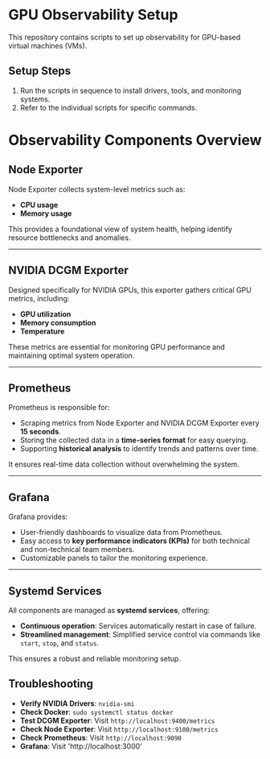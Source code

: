 # GPU Observability Setup

This repository contains scripts to set up observability for GPU-based virtual machines (VMs).

## Setup Steps
1. Run the scripts in sequence to install drivers, tools, and monitoring systems.
2. Refer to the individual scripts for specific commands.


# Observability Components Overview

## Node Exporter
Node Exporter collects system-level metrics such as:
- **CPU usage**
- **Memory usage**

This provides a foundational view of system health, helping identify resource bottlenecks and anomalies.

---

## NVIDIA DCGM Exporter
Designed specifically for NVIDIA GPUs, this exporter gathers critical GPU metrics, including:
- **GPU utilization**
- **Memory consumption**
- **Temperature**

These metrics are essential for monitoring GPU performance and maintaining optimal system operation.

---

## Prometheus
Prometheus is responsible for:
- Scraping metrics from Node Exporter and NVIDIA DCGM Exporter every **15 seconds**.
- Storing the collected data in a **time-series format** for easy querying.
- Supporting **historical analysis** to identify trends and patterns over time.

It ensures real-time data collection without overwhelming the system.

---

## Grafana
Grafana provides:
- User-friendly dashboards to visualize data from Prometheus.
- Easy access to **key performance indicators (KPIs)** for both technical and non-technical team members.
- Customizable panels to tailor the monitoring experience.

---

## Systemd Services
All components are managed as **systemd services**, offering:
- **Continuous operation**: Services automatically restart in case of failure.
- **Streamlined management**: Simplified service control via commands like `start`, `stop`, and `status`.

This ensures a robust and reliable monitoring setup.

## Troubleshooting
- **Verify NVIDIA Drivers**: `nvidia-smi`
- **Check Docker**: `sudo systemctl status docker`
- **Test DCGM Exporter**: Visit `http://localhost:9400/metrics`
- **Check Node Exporter**: Visit `http://localhost:9100/metrics`
- **Check Prometheus**: Visit `http://localhost:9090`
- **Grafana**: Visit 'http://localhost:3000'